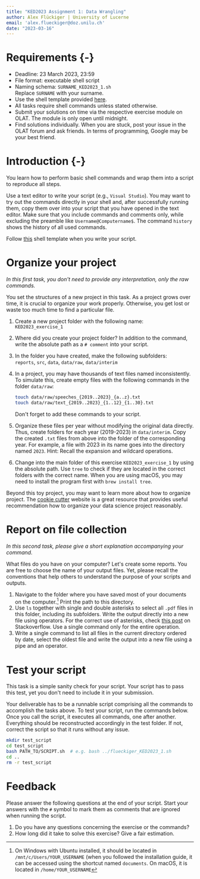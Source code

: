 ```yaml
---
title: "KED2023 Assignment 1: Data Wrangling"
author: Alex Flückiger | University of Lucerne
email: 'alex.flueckiger@doz.unilu.ch'
date: "2023-03-16"
---
```




# Requirements {-}

- Deadline: 23 March 2023, 23:59
- File format: executable shell script
- Naming schema: `SURNAME_KED2023_1.sh`   
  Replace `SURNAME` with your surname. 
- Use the shell template provided [here](https://aflueckiger.github.io/KED2023/assignments).
- All tasks require shell commands unless stated otherwise.
- Submit your solutions on time via the respective exercise module on OLAT. The module is only open until midnight.
- Find solutions individually. When you are stuck, post your issue in the OLAT forum and ask friends. In terms of programming, Google may be your best friend.

# Introduction {-}

You learn how to perform basic shell commands and wrap them into a script to reproduce all steps. 

Use a text editor to write your script (e.g., `Visual Studio`). You may want to try out the commands directly in your shell and, after successfully running them, copy them over into your script that you have opened in the text editor. Make sure that you include commands and comments only, while excluding the preamble like `Username@Computername$`. The command `history` shows the history of all used commands. 

Follow [this](https://aflueckiger.github.io/KED2023/assignments) shell template when you write your script.

# Organize your project

*In this first task, you don't need to provide any interpretation, only the raw commands.*

You set the structures of a new project in this task. As a project grows over time, it is crucial to organize your work properly. Otherwise, you get lost or waste too much time to find a particular file.

1. Create a new project folder with the following name:  
   `KED2023_exercise_1`

2. Where did you create your project folder? In addition to the command, write the absolute path as a `# comment` into your script.

3. In the folder you have created, make the following subfolders:  
    `reports`, `src`, `data`, `data/raw`, `data/interim`

4. In a project, you may have thousands of text files named inconsistently. To simulate this, create empty files with the following commands in the folder `data/raw`:

   ```bash
   touch data/raw/speeches_{2019..2023}_{a..z}.txt 
   touch data/raw/text_{2019..2023}_{1..12}_{1..30}.txt
   ```

   Don't forget to add these commands to your script.

5. Organize these files per year without modifying the original data directly. Thus, create folders for each year (2019-2023) in `data/interim`. Copy the created `.txt` files from above into the folder of the corresponding year. For example, a file with 2023 in its name goes into the directory named `2023`.
    Hint: Recall the expansion and wildcard operations.

6. Change into the main folder of this exercise `KED2023_exercise_1` by using the absolute path. Use `tree` to check if they are located in the correct folders with the correct name. When you are using macOS, you may need to install the program first with `brew install tree`.


Beyond this toy project, you may want to learn more about how to organize project. The [cookie cutter](https://drivendata.github.io/cookiecutter-data-science/) website is a great resource that provides useful recommendation how to organize your data science project reasonably.

# Report on file collection

*In this second task, please give a short explanation accompanying your command.*

What files do you have on your computer? Let's create some reports. You are free to choose the name of your output files. Yet, please recall the conventions that help others to understand the purpose of your scripts and outputs.

1. Navigate to the folder where you have saved most of your documents on the computer.[^location] Print the path to this directory.
2. Use `ls` together with single and double asterisks to select all `.pdf` files in this folder, including its subfolders. Write the output directly into a new file using operators. For the correct use of asterisks, check [this post](https://stackoverflow.com/questions/28176590/what-do-double-asterisk-wildcards-mean) on Stackoverflow. Use a single command only for the entire operation.
3. Write a single command to list all files in the current directory ordered by date, select the oldest file and write the output into a new file using a pipe and an operator.

[^location]: On Windows with Ubuntu installed, it should be located in `/mnt/c/Users/YOUR_USERNAME` (when you followed the installation guide, it can be accessed using the shortcut named `documents`. On macOS, it is located in `/home/YOUR_USERNAME`

# Test your script

This task is a simple sanity check for your script. Your script has to pass this test, yet you don't need to include it in your submission.

Your deliverable has to be a runnable script comprising all the commands to accomplish the tasks above. To test your script, run the commands below. Once you call the script, it executes all commands, one after another. Everything should be reconstructed accordingly in the test folder. If not, correct the script so that it runs without any issue.

```bash
mkdir test_script
cd test_script
bash PATH_TO/SCRIPT.sh 	# e.g. bash ../flueckiger_KED2023_1.sh
cd ..
rm -r test_script
```

# Feedback

Please answer the following questions at the end of your script. Start your answers with the `#` symbol to mark them as comments that are ignored when running the script.

1. Do you have any questions concerning the exercise or the commands?
2. How long did it take to solve this exercise? Give a fair estimation.